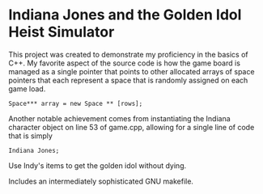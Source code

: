 # Indiana Jones and the Golden Idol Heist Simulator

This project was created to demonstrate my proficiency in the basics of C++. 
My favorite aspect of the source code is how the game board is managed as a single pointer 
that points to other allocated arrays of space pointers that each represent a space that is 
randomly assigned on each game load. 

`Space*** array = new Space ** [rows];`

Another notable achievement comes from instantiating the Indiana character object on line 53 of game.cpp, allowing
for a single line of code that is simply

`Indiana Jones;`

Use Indy's items to get the golden idol without dying.

Includes an intermediately sophisticated GNU makefile.
